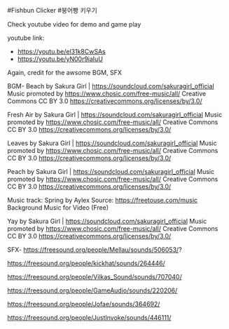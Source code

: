 #Fishbun Clicker
#붕어빵 키우기

Check youtube video for demo and game play

youtube link:
- https://youtu.be/el31k8CwSAs
- https://youtu.be/yN00r9iaIuU


Again, credit for the awsome BGM, SFX

BGM-
Beach by Sakura Girl | https://soundcloud.com/sakuragirl_official
Music promoted by https://www.chosic.com/free-music/all/
Creative Commons CC BY 3.0
https://creativecommons.org/licenses/by/3.0/

Fresh Air by Sakura Girl | https://soundcloud.com/sakuragirl_official
Music promoted by https://www.chosic.com/free-music/all/
Creative Commons CC BY 3.0
https://creativecommons.org/licenses/by/3.0/

Leaves by Sakura Girl | https://soundcloud.com/sakuragirl_official
Music promoted by https://www.chosic.com/free-music/all/
Creative Commons CC BY 3.0
https://creativecommons.org/licenses/by/3.0/

Peach by Sakura Girl | https://soundcloud.com/sakuragirl_official
Music promoted by https://www.chosic.com/free-music/all/
Creative Commons CC BY 3.0
https://creativecommons.org/licenses/by/3.0/

Music track: Spring by Aylex
Source: https://freetouse.com/music
Background Music for Video (Free)

Yay by Sakura Girl | https://soundcloud.com/sakuragirl_official
Music promoted by https://www.chosic.com/free-music/all/
Creative Commons CC BY 3.0
https://creativecommons.org/licenses/by/3.0/

SFX- 
https://freesound.org/people/Mellau/sounds/506053/?

https://freesound.org/people/kickhat/sounds/264446/

https://freesound.org/people/Vilkas_Sound/sounds/707040/

https://freesound.org/people/GameAudio/sounds/220206/

https://freesound.org/people/Jofae/sounds/364692/

https://freesound.org/people/JustInvoke/sounds/446111/


